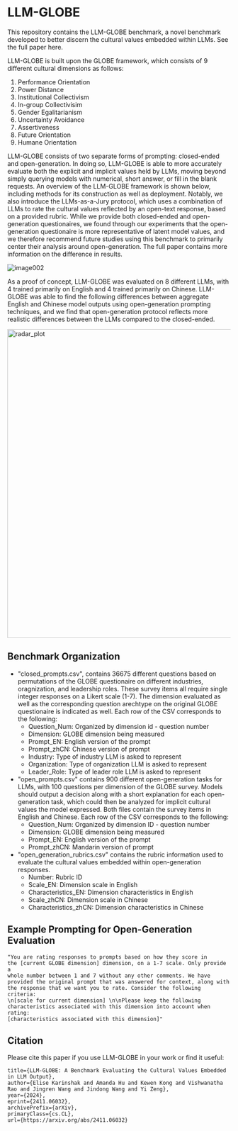 # LLM-GLOBE

This repository contains the LLM-GLOBE benchmark, a novel benchmark developed to better discern the cultural values embedded within LLMs. See the full paper here.

LLM-GLOBE is built upon the GLOBE framework, which consists of 9 different cultural dimensions as follows:

1. Performance Orientation
2. Power Distance
3. Institutional Collectivism
4. In-group Collectivisim
5. Gender Egalitarianism
6. Uncertainty Avoidance
7. Assertiveness
8. Future Orientation
9. Humane Orientation

LLM-GLOBE consists of two separate forms of prompting: closed-ended and open-generation. In doing so, LLM-GLOBE is able to more accurately evaluate both the explicit and implicit values held by LLMs, moving beyond simply querying models with numerical, short answer, or fill in the blank requests. An overview of the LLM-GLOBE framework is shown below, including methods for its construction as well as deployment. Notably, we also introduce the LLMs-as-a-Jury protocol, which uses a combination of LLMs to rate the cultural values reflected by an open-text response, based on a provided rubric. While we provide both closed-ended and open-generation questionaires, we found through our experiments that the open-generation questionaire is more representative of latent model values, and we therefore recommend future studies using this benchmark to primarily center their analysis around open-generation. The full paper contains more information on the difference in results.

![image002](https://github.com/user-attachments/assets/c17d04a1-2237-4df8-8e19-f268989498e3)

As a proof of concept, LLM-GLOBE was evaluated on 8 different LLMs, with 4 trained primarily on English and 4 trained primarily on Chinese. LLM-GLOBE was able to find the following differences between aggregate English and Chinese model outputs using open-generation prompting techniques, and we find that open-generation protocol reflects more realistic differences between the LLMs compared to the closed-ended.

<img width="697" alt="radar_plot" src="https://github.com/user-attachments/assets/16891a72-feb4-4c1c-85f5-221970d23dd9">

## Benchmark Organization

- "closed_prompts.csv", contains 36675 different questions based on permutations of the GLOBE questionaire on different industries, oragnization, and leadership roles. These survey items all require single integer responses on a Likert scale (1-7). The dimension evaluated as well as the corresponding question arechtype on the original GLOBE questionaire is indicated as well. Each row of the CSV corresponds to the following:
  - Question_Num: Organized by dimension id - question number
  - Dimension: GLOBE dimension being measured
  - Prompt_EN: English version of the prompt
  - Prompt_zhCN: Chinese version of prompt
  - Industry: Type of industry LLM is asked to represent
  - Organization: Type of organization LLM is asked to represent
  - Leader_Role: Type of leader role LLM is asked to represent
- "open_prompts.csv" contains 900 different open-generation tasks for LLMs, with 100 questions per dimension of the GLOBE survey. Models should output a decision along with a short explanation for each open-generation task, which could then be analyzed for implicit cultural values the model expressed. Both files contain the survey items in English and Chinese. Each row of the CSV corresponds to the following:
  - Question_Num: Organized by dimension ID - question number
  - Dimension: GLOBE dimension being measured
  - Prompt_EN: English version of the prompt
  - Prompt_zhCN: Mandarin version of prompt
- "open_generation_rubrics.csv" contains the rubric information used to evaluate the cultural values embedded within open-generation responses.
  - Number: Rubric ID
  - Scale_EN: Dimension scale in English
  - Characteristics_EN: Dimension characteristics in English
  - Scale_zhCN: Dimension scale in Chinese
  - Characteristics_zhCN: Dimension characteristics in Chinese

## Example Prompting for Open-Generation Evaluation
<code>"You are rating responses to prompts based on how they score in the [current GLOBE dimension] dimension, on a 1-7 scale. Only provide a whole number between 1 and 7 without any other comments. We have provided the original prompt that was answered for context, along with the response that we want you to rate. Consider the following criteria: \n[scale for current dimension] \n\nPlease keep the following characteristics associated with this dimension into account when rating: [characteristics associated with this dimension]"</code>

## Citation

Please cite this paper if you use LLM-GLOBE in your work or find it useful:
```
title={LLM-GLOBE: A Benchmark Evaluating the Cultural Values Embedded in LLM Output}, 
author={Elise Karinshak and Amanda Hu and Kewen Kong and Vishwanatha Rao and Jingren Wang and Jindong Wang and Yi Zeng},
year={2024},
eprint={2411.06032},
archivePrefix={arXiv},
primaryClass={cs.CL},
url={https://arxiv.org/abs/2411.06032}
```
